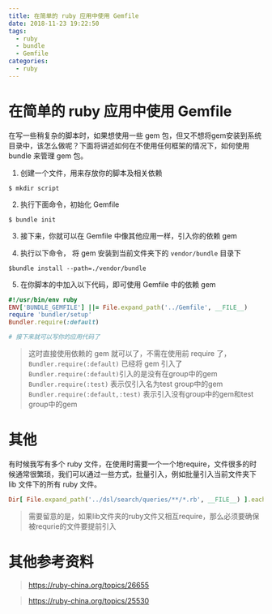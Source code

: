 ```yaml
---
title: 在简单的 ruby 应用中使用 Gemfile
date: 2018-11-23 19:22:50
tags:
  - ruby
  - bundle
  - Gemfile
categories:
  - ruby
---
```


# 在简单的 ruby 应用中使用 Gemfile

在写一些稍复杂的脚本时，如果想使用一些 gem 包，但又不想将gem安装到系统目录中，该怎么做呢？下面将讲述如何在不使用任何框架的情况下，如何使用 bundle 来管理 gem 包。

1. 创建一个文件，用来存放你的脚本及相关依赖
```shell
$ mkdir script
```

2. 执行下面命令，初始化 Gemfile
```shell
$ bundle init
```

3. 接下来，你就可以在 Gemfile 中像其他应用一样，引入你的依赖 gem

4. 执行以下命令， 将 gem 安装到当前文件夹下的 `vendor/bundle` 目录下
```shell
$bundle install --path=./vendor/bundle
```

5. 在你脚本的中加入以下代码，即可使用 Gemfile 中的依赖 gem
```ruby
#!/usr/bin/env ruby
ENV['BUNDLE_GEMFILE'] ||= File.expand_path('../Gemfile', __FILE__)
require 'bundler/setup'
Bundler.require(:default)

# 接下来就可以写你的应用代码了

```

> 这时直接使用依赖的 gem 就可以了，不需在使用前 require 了，`Bundler.require(:default)` 已经将 gem 引入了
> `Bundler.require(:default)`引入的是没有在group中的gem
> `Bundler.require(:test)` 表示仅引入名为test group中的gem
> `Bundler.require(:default,:test)` 表示引入没有group中的gem和test group中的gem

# 其他

有时候我写有多个 ruby 文件，在使用时需要一个一个地require，文件很多的时候通常很繁琐，我们可以通过一些方式，批量引入，例如批量引入当前文件夹下 lib 文件下的所有 ruby 文件。
```ruby
Dir[ File.expand_path('../dsl/search/queries/**/*.rb', __FILE__) ].each        { |f| require f }
```

> 需要留意的是，如果lib文件夹的ruby文件又相互require，那么必须要确保被requrie的文件要提前引入

# 其他参考资料

> https://ruby-china.org/topics/26655

> https://ruby-china.org/topics/25530